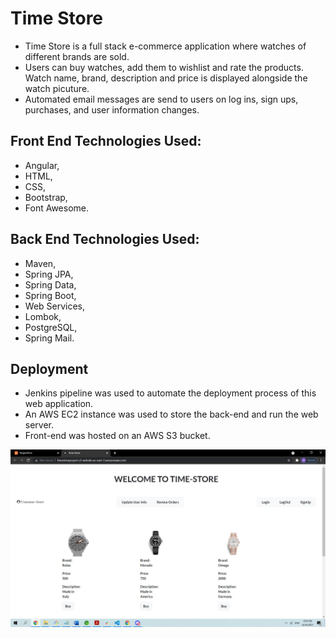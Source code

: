 # Time Store

- Time Store is a full stack e-commerce application where watches of different brands are sold. 
- Users can buy watches, add them to wishlist and rate the products. Watch name, brand, description and price is displayed alongside the watch picuture. 
- Automated email messages are send to users on log ins, sign ups, purchases, and user information changes.

## Front End Technologies Used:

- Angular, 
- HTML, 
- CSS, 
- Bootstrap, 
- Font Awesome.

## Back End Technologies Used:

- Maven, 
- Spring JPA, 
- Spring Data, 
- Spring Boot, 
- Web Services, 
- Lombok, 
- PostgreSQL, 
- Spring Mail.

## Deployment

- Jenkins pipeline was used to automate the deployment process of this web application. 
- An AWS EC2 instance was used to store the back-end and run the web server. 
- Front-end was hosted on an AWS S3 bucket. 

<img src='./fe_img_1.JPG'/>
